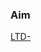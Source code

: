 ### Aim

<!--
Enter a description of the changes in the PR here.

Include any context that will help reviewers understand the reason for these changes.
-->

[LTD-](https://uktrade.atlassian.net/browse/LTD-)
